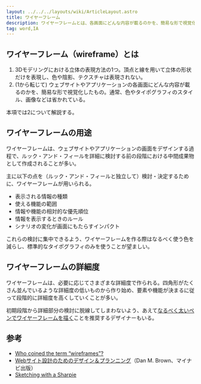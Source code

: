 ```yaml
---
layout: ../../../layouts/wiki/ArticleLayout.astro
title: ワイヤーフレーム
description: ワイヤーフレームとは、各画面にどんな内容が載るのかを、簡易な形で視覚化したもの。
tag: word,IA
---
```

## ワイヤーフレーム（wireframe）とは

1. 3Dモデリングにおける立体の表現方法の1つ。頂点と線を用いて立体の形状だけを表現し、色や陰影、テクスチャは表現されない。
2. (1から転じて) ウェブサイトやアプリケーションの各画面にどんな内容が載るのかを、簡易な形で視覚化したもの。通常、色やタイポグラフィのスタイル、画像などは省かれている。

本項では2について解説する。

## ワイヤーフレームの用途

ワイヤーフレームは、ウェブサイトやアプリケーションの画面をデザインする過程で、ルック・アンド・フィールを詳細に検討する前の段階における中間成果物として作成されることが多い。

主に以下の点を（ルック・アンド・フィールと独立して）検討・決定するために、ワイヤーフレームが用いられる。

- 表示される情報の種類
- 使える機能の範囲
- 情報や機能の相対的な優先順位
- 情報を表示するときのルール
- シナリオの変化が画面にもたらすインパクト

これらの検討に集中できるよう、ワイヤーフレームを作る際はなるべく使う色を減らし、標準的なタイポグラフィのみを使うことが望ましい。

## ワイヤーフレームの詳細度

ワイヤーフレームは、必要に応じてさまざまな詳細度で作られる。四角形がたくさん並んでいるような詳細度の低いものから作り始め、要素や機能が決まるに従って段階的に詳細度を高くしていくことが多い。

初期段階から詳細部分の検討に脱線してしまわないよう、あえて[なるべく太いペンでワイヤーフレームを描く](https://signalvnoise.com/posts/466-sketching-with-a-sharpie)ことを推奨するデザイナーもいる。

## 参考

- [Who coined the term “wireframes”?](https://whitneyhess.com/blog/2008/11/02/who-coined-the-term-wireframes/)
- [Webサイト設計のためのデザイン＆プランニング](https://book.mynavi.jp/ec/products/detail/id=28181)（Dan M. Brown、マイナビ出版）
- [Sketching with a Sharpie](https://signalvnoise.com/posts/466-sketching-with-a-sharpie)
